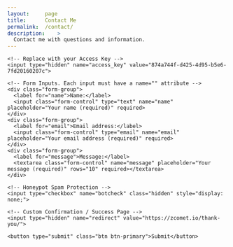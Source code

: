 ```yaml
---
layout: 	page
title:		Contact Me
permalink:	/contact/
description:    >
  Contact me with questions and information.
---
```


<form action="https://api.web3forms.com/submit" method="POST">

    <!-- Replace with your Access Key -->
    <input type="hidden" name="access_key" value="874a744f-d425-4d95-b5e6-7fd20160207c">

    <!-- Form Inputs. Each input must have a name="" attribute -->
    <div class="form-group">
      <label for="name">Name:</label>
      <input class="form-control" type="text" name="name" placeholder="Your name (required)" required>
    </div>
    <div class="form-group">
      <label for="email">Email address:</label>
      <input class="form-control" type="email" name="email" placeholder="Your email address (required)" required>
    </div>
    <div class="form-group">
      <label for="message">Message:</label>
      <textarea class="form-control" name="message" placeholder="Your message (required)" rows="10" required></textarea>
    </div>

    <!-- Honeypot Spam Protection -->
    <input type="checkbox" name="botcheck" class="hidden" style="display: none;">

    <!-- Custom Confirmation / Success Page -->
    <input type="hidden" name="redirect" value="https://zcomet.io/thank-you/">

    <button type="submit" class="btn btn-primary">Submit</button>

</form>

